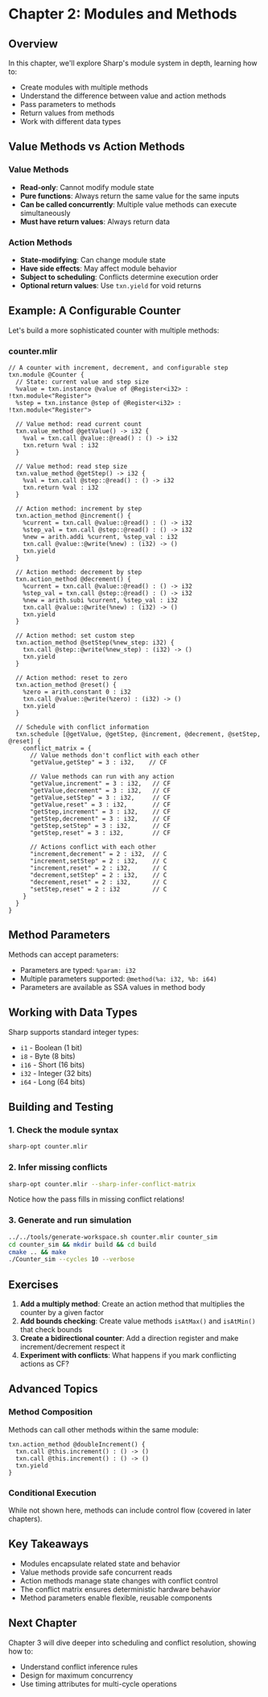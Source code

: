 # Chapter 2: Modules and Methods

## Overview

In this chapter, we'll explore Sharp's module system in depth, learning how to:
- Create modules with multiple methods
- Understand the difference between value and action methods
- Pass parameters to methods
- Return values from methods
- Work with different data types

## Value Methods vs Action Methods

### Value Methods
- **Read-only**: Cannot modify module state
- **Pure functions**: Always return the same value for the same inputs
- **Can be called concurrently**: Multiple value methods can execute simultaneously
- **Must have return values**: Always return data

### Action Methods
- **State-modifying**: Can change module state
- **Have side effects**: May affect module behavior
- **Subject to scheduling**: Conflicts determine execution order
- **Optional return values**: Use `txn.yield` for void returns

## Example: A Configurable Counter

Let's build a more sophisticated counter with multiple methods:

### counter.mlir

```mlir
// A counter with increment, decrement, and configurable step
txn.module @Counter {
  // State: current value and step size
  %value = txn.instance @value of @Register<i32> : !txn.module<"Register">
  %step = txn.instance @step of @Register<i32> : !txn.module<"Register">
  
  // Value method: read current count
  txn.value_method @getValue() -> i32 {
    %val = txn.call @value::@read() : () -> i32
    txn.return %val : i32
  }
  
  // Value method: read step size
  txn.value_method @getStep() -> i32 {
    %val = txn.call @step::@read() : () -> i32
    txn.return %val : i32
  }
  
  // Action method: increment by step
  txn.action_method @increment() {
    %current = txn.call @value::@read() : () -> i32
    %step_val = txn.call @step::@read() : () -> i32
    %new = arith.addi %current, %step_val : i32
    txn.call @value::@write(%new) : (i32) -> ()
    txn.yield
  }
  
  // Action method: decrement by step
  txn.action_method @decrement() {
    %current = txn.call @value::@read() : () -> i32
    %step_val = txn.call @step::@read() : () -> i32
    %new = arith.subi %current, %step_val : i32
    txn.call @value::@write(%new) : (i32) -> ()
    txn.yield
  }
  
  // Action method: set custom step
  txn.action_method @setStep(%new_step: i32) {
    txn.call @step::@write(%new_step) : (i32) -> ()
    txn.yield
  }
  
  // Action method: reset to zero
  txn.action_method @reset() {
    %zero = arith.constant 0 : i32
    txn.call @value::@write(%zero) : (i32) -> ()
    txn.yield
  }
  
  // Schedule with conflict information
  txn.schedule [@getValue, @getStep, @increment, @decrement, @setStep, @reset] {
    conflict_matrix = {
      // Value methods don't conflict with each other
      "getValue,getStep" = 3 : i32,    // CF
      
      // Value methods can run with any action
      "getValue,increment" = 3 : i32,   // CF
      "getValue,decrement" = 3 : i32,   // CF
      "getValue,setStep" = 3 : i32,     // CF
      "getValue,reset" = 3 : i32,       // CF
      "getStep,increment" = 3 : i32,    // CF
      "getStep,decrement" = 3 : i32,    // CF
      "getStep,setStep" = 3 : i32,      // CF
      "getStep,reset" = 3 : i32,        // CF
      
      // Actions conflict with each other
      "increment,decrement" = 2 : i32,  // C
      "increment,setStep" = 2 : i32,    // C
      "increment,reset" = 2 : i32,      // C
      "decrement,setStep" = 2 : i32,    // C
      "decrement,reset" = 2 : i32,      // C
      "setStep,reset" = 2 : i32         // C
    }
  }
}
```

## Method Parameters

Methods can accept parameters:
- Parameters are typed: `%param: i32`
- Multiple parameters supported: `@method(%a: i32, %b: i64)`
- Parameters are available as SSA values in method body

## Working with Data Types

Sharp supports standard integer types:
- `i1` - Boolean (1 bit)
- `i8` - Byte (8 bits)
- `i16` - Short (16 bits) 
- `i32` - Integer (32 bits)
- `i64` - Long (64 bits)

## Building and Testing

### 1. Check the module syntax
```bash
sharp-opt counter.mlir
```

### 2. Infer missing conflicts
```bash
sharp-opt counter.mlir --sharp-infer-conflict-matrix
```

Notice how the pass fills in missing conflict relations!

### 3. Generate and run simulation
```bash
../../tools/generate-workspace.sh counter.mlir counter_sim
cd counter_sim && mkdir build && cd build
cmake .. && make
./Counter_sim --cycles 10 --verbose
```

## Exercises

1. **Add a multiply method**: Create an action method that multiplies the counter by a given factor
2. **Add bounds checking**: Create value methods `isAtMax()` and `isAtMin()` that check bounds
3. **Create a bidirectional counter**: Add a direction register and make increment/decrement respect it
4. **Experiment with conflicts**: What happens if you mark conflicting actions as CF?

## Advanced Topics

### Method Composition
Methods can call other methods within the same module:
```mlir
txn.action_method @doubleIncrement() {
  txn.call @this.increment() : () -> ()
  txn.call @this.increment() : () -> ()
  txn.yield
}
```

### Conditional Execution
While not shown here, methods can include control flow (covered in later chapters).

## Key Takeaways

- Modules encapsulate related state and behavior
- Value methods provide safe concurrent reads
- Action methods manage state changes with conflict control
- The conflict matrix ensures deterministic hardware behavior
- Method parameters enable flexible, reusable components

## Next Chapter

Chapter 3 will dive deeper into scheduling and conflict resolution, showing how to:
- Understand conflict inference rules
- Design for maximum concurrency
- Use timing attributes for multi-cycle operations